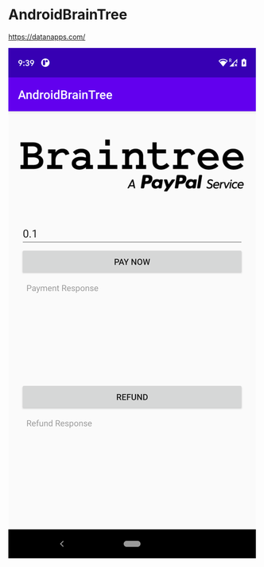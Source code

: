 # AndroidBrainTree
https://datanapps.com/


![alt text](https://github.com/datanapps/AndroidBrainTree/blob/master/screens/screen1.png)

